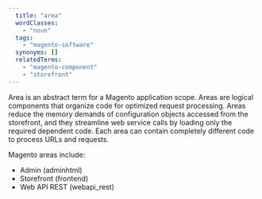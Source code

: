 ```yaml
---
  title: "area"
  wordClasses:
    - "noun"
  tags:
    - "magento-software"
  synonyms: []
  relatedTerms:
    - "magento-component"
    - "storefront"
---
```

Area is an abstract term for a Magento application scope. Areas are logical components that organize code for optimized request processing. Areas reduce the memory demands of configuration objects accessed from the storefront, and they streamline web service calls by loading only the required dependent code. Each area can contain completely different code to process URLs and requests.

Magento areas include:

* Admin (adminhtml)
* Storefront (frontend)
* Web API REST (webapi_rest)
